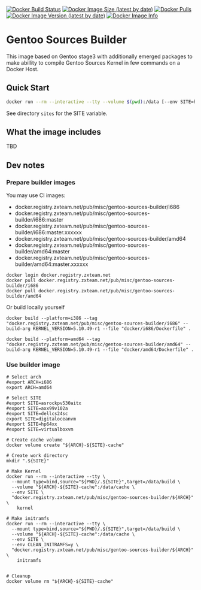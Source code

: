 [![Docker Build Status](https://img.shields.io/docker/build/zxteamorg/gentoo-sources-builder?label=Status)](https://hub.docker.com/r/zxteamorg/gentoo-sources-builder/builds)
[![Docker Image Size (latest by date)](https://img.shields.io/docker/image-size/zxteamorg/gentoo-sources-builder?label=Size)](https://hub.docker.com/r/zxteamorg/gentoo-sources-builder/tags)
[![Docker Pulls](https://img.shields.io/docker/pulls/zxteamorg/gentoo-sources-builder?label=Pulls)](https://hub.docker.com/r/zxteamorg/gentoo-sources-builder)
[![Docker Image Version (latest by date)](https://img.shields.io/docker/v/zxteamorg/gentoo-sources-builder?sort=semver&label=Version)](https://hub.docker.com/r/zxteamorg/gentoo-sources-builder/tags)
[![Docker Image Info](https://images.microbadger.com/badges/image/zxteamorg/gentoo-sources-builder.svg)](https://hub.docker.com/r/zxteamorg/gentoo-sources-builder/dockerfile)

# Gentoo Sources Builder

This image based on Gentoo stage3 with additionally emerged packages to make abillity to compile Gentoo Sources Kernel in few commands on a Docker Host.


## Quick Start

```bash
docker run --rm --interactive --tty --volume $(pwd):/data [--env SITE=hp64xx] zxteamorg/gentoo-sources-builder kernel
```

See directory `sites` for the SITE variable.

## What the image includes

TBD



## Dev notes

### Prepare builder images

You may use CI images:

  * docker.registry.zxteam.net/pub/misc/gentoo-sources-builder/i686
  * docker.registry.zxteam.net/pub/misc/gentoo-sources-builder/i686:master
  * docker.registry.zxteam.net/pub/misc/gentoo-sources-builder/i686:master.xxxxxx
  * docker.registry.zxteam.net/pub/misc/gentoo-sources-builder/amd64
  * docker.registry.zxteam.net/pub/misc/gentoo-sources-builder/amd64:master
  * docker.registry.zxteam.net/pub/misc/gentoo-sources-builder/amd64:master.xxxxxx

```shell
docker login docker.registry.zxteam.net
docker pull docker.registry.zxteam.net/pub/misc/gentoo-sources-builder/i686
docker pull docker.registry.zxteam.net/pub/misc/gentoo-sources-builder/amd64
```

Or build locally yourself

```shell
docker build --platform=i386 --tag "docker.registry.zxteam.net/pub/misc/gentoo-sources-builder/i686" --build-arg KERNEL_VERSION=5.10.49-r1 --file "docker/i686/Dockerfile" .

docker build --platform=amd64 --tag "docker.registry.zxteam.net/pub/misc/gentoo-sources-builder/amd64" --build-arg KERNEL_VERSION=5.10.49-r1 --file "docker/amd64/Dockerfile" .
```

### Use builder image

```shell
# Select arch
#export ARCH=i686
export ARCH=amd64

# Select SITE
#export SITE=asrockpv530aitx
#export SITE=axx99v102a
#export SITE=dellcs24sc
export SITE=digitaloceanvm
#export SITE=hp64xx
#export SITE=virtualboxvm

# Create cache volume
docker volume create "${ARCH}-${SITE}-cache"

# Create work directory
mkdir ".${SITE}"

# Make Kernel
docker run --rm --interactive --tty \
  --mount type=bind,source="${PWD}/.${SITE}",target=/data/build \
  --volume "${ARCH}-${SITE}-cache":/data/cache \
  --env SITE \
  "docker.registry.zxteam.net/pub/misc/gentoo-sources-builder/${ARCH}" \
    kernel

# Make initramfs
docker run --rm --interactive --tty \
  --mount type=bind,source="${PWD}/.${SITE}",target=/data/build \
  --volume "${ARCH}-${SITE}-cache":/data/cache \
  --env SITE \
  --env CLEAN_INITRAMFS=y \
  "docker.registry.zxteam.net/pub/misc/gentoo-sources-builder/${ARCH}" \
    initramfs


# Cleanup
docker volume rm "${ARCH}-${SITE}-cache"
```
